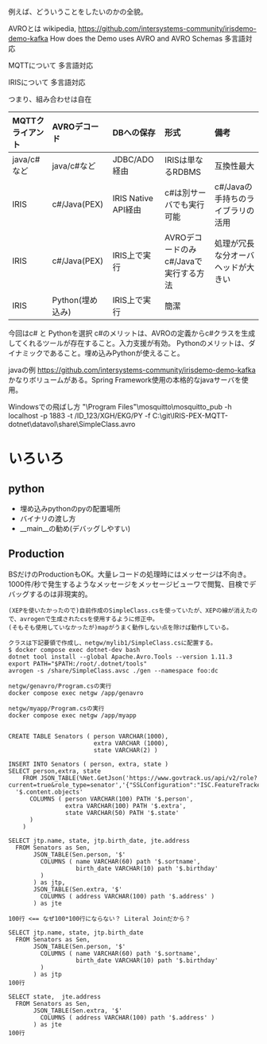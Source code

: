 例えば、どういうことをしたいのかの全貌。

AVROとは
wikipedia, 
https://github.com/intersystems-community/irisdemo-demo-kafka How does the Demo uses AVRO and AVRO Schemas
多言語対応

MQTTについて
多言語対応

IRISについて
多言語対応

つまり、組み合わせは自在

|MQTTクライアント|AVROデコード|DBへの保存|形式|備考|
|:--|:--|:--|:--|:--|
|java/c#など| java/c#など| JDBC/ADO経由| IRISは単なるRDBMS|互換性最大|
|IRIS| c#/Java(PEX) | IRIS Native API経由 | c#は別サーバでも実行可能|c#/Javaの手持ちのライブラリの活用|
|IRIS| c#/Java(PEX) | IRIS上で実行 | AVROデコードのみc#/Javaで実行する方法|処理が冗長な分オーバヘッドが大きい|
|IRIS| Python(埋め込み) | IRIS上で実行 | 簡潔 |


今回はc# と Pythonを選択
c#のメリットは、AVROの定義からc#クラスを生成してくれるツールが存在すること。入力支援が有効。
Pythonのメリットは、ダイナミックであること。埋め込みPythonが使えること。

javaの例
https://github.com/intersystems-community/irisdemo-demo-kafka
かなりボリュームがある。Spring Framework使用の本格的なjavaサーバを使用。


Windowsでの飛ばし方
"\Program Files"\mosquitto\mosquitto_pub -h localhost -p 1883 -t /ID_123/XGH/EKG/PY -f C:\git\IRIS-PEX-MQTT-dotnet\datavol\share\SimpleClass.avro


# いろいろ
## python
- 埋め込みpythonのpyの配置場所
- バイナリの渡し方
- __main__の勧め(デバッグしやすい)

## Production

BSだけのProductionもOK。大量レコードの処理時にはメッセージは不向き。1000件/秒で発生するようなメッセージをメッセージビューワで閲覧、目検でデバッグするのは非現実的。


```
(XEPを使いたかったので)自前作成のSimpleClass.csを使っていたが、XEPの線が消えたので、avrogenで生成されたcsを使用するように修正中。
(そもそも使用していなかったが)mapがうまく動作しない点を除けば動作している。

クラスは下記要領で作成し、netgw/mylib1/SimpleClass.csに配置する。
$ docker compose exec dotnet-dev bash
dotnet tool install --global Apache.Avro.Tools --version 1.11.3
export PATH="$PATH:/root/.dotnet/tools"
avrogen -s /share/SimpleClass.avsc ./gen --namespace foo:dc

netgw/genavro/Program.csの実行
docker compose exec netgw /app/genavro

netgw/myapp/Program.csの実行
docker compose exec netgw /app/myapp
```


```

CREATE TABLE Senators ( person VARCHAR(1000),
                        extra VARCHAR (1000),
                        state VARCHAR(2) )

INSERT INTO Senators ( person, extra, state ) 
SELECT person,extra, state
    FROM JSON_TABLE(%Net.GetJson('https://www.govtrack.us/api/v2/role?current=true&role_type=senator','{"SSLConfiguration":"ISC.FeatureTracker.SSL.Config"}'),
  '$.content.objects'
      COLUMNS ( person VARCHAR(100) PATH '$.person',
                extra VARCHAR(100) PATH '$.extra',
                state VARCHAR(50) PATH '$.state'
      )
    )

SELECT jtp.name, state, jtp.birth_date, jte.address
  FROM Senators as Sen,
       JSON_TABLE(Sen.person, '$'
         COLUMNS ( name VARCHAR(60) path '$.sortname',
                   birth_date VARCHAR(10) path '$.birthday'
         )
       ) as jtp,
       JSON_TABLE(Sen.extra, '$'
         COLUMNS ( address VARCHAR(100) path '$.address' )
       ) as jte
       
100行 <== なぜ100*100行にならない？ Literal Joinだから？

SELECT jtp.name, state, jtp.birth_date
  FROM Senators as Sen,
       JSON_TABLE(Sen.person, '$'
         COLUMNS ( name VARCHAR(60) path '$.sortname',
                   birth_date VARCHAR(10) path '$.birthday'
         )
       ) as jtp
100行

SELECT state,  jte.address
  FROM Senators as Sen,
       JSON_TABLE(Sen.extra, '$'
         COLUMNS ( address VARCHAR(100) path '$.address' )
       ) as jte
100行
```
